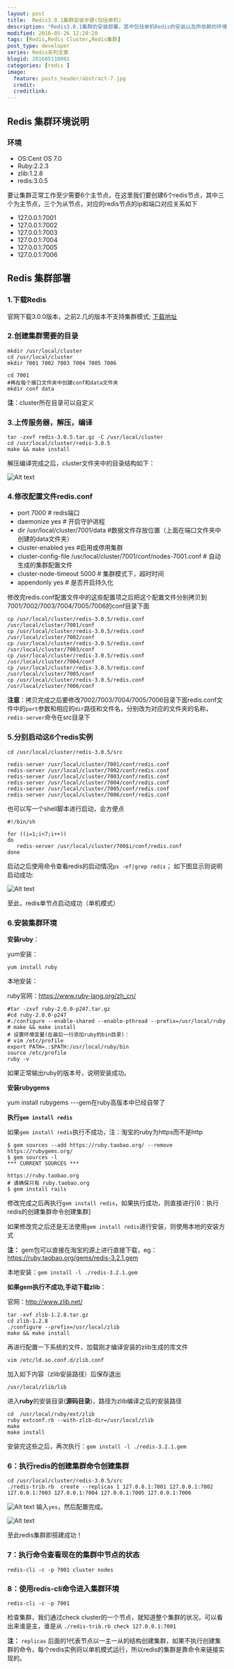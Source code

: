 ```yaml
---
layout: post
title:  Redis3.0.1集群安装步骤(包括单机)
description: "Redis3.0.1集群的安装部署，其中包括单机Redis的安装以及所依赖的环境的配置."
modified: 2016-05-26 12:20:20
tags: [Redis,Redis Cluster,Redis集群]
post_type: developer
series: Redis系列文章
blogid: 201605110001
categories: [redis ]
image:
  feature: posts_header/abstract-7.jpg
  credit:
  creditlink:
---
```



## Redis 集群环境说明


### 环境

- OS:Cent OS 7.0
- Ruby:2.2.3
- zlib:1.2.8
- redis:3.0.5


要让集群正常工作至少需要6个主节点，在这里我们要创建6个redis节点，其中三个为主节点，三个为从节点，对应的redis节点的ip和端口对应关系如下

- 127.0.0.1:7001
- 127.0.0.1:7002
- 127.0.0.1:7003
- 127.0.0.1:7004
- 127.0.0.1:7005
- 127.0.0.1:7006


## Redis 集群部署

### 1.下载Redis

官网下载3.0.0版本，之前2.几的版本不支持集群模式;
[下载地址](下载地址：https://github.com/antirez/redis/archive/3.0.0-rc2.tar.gz)

### 2.创建集群需要的目录


```shell
mkdir /usr/local/cluster
cd /usr/local/cluster
mkdir 7001 7002 7003 7004 7005 7006

cd 7001
#再在每个接口文件夹中创建conf和data文件夹
mkdir conf data
```

**注**：cluster所在目录可以自定义


### 3.上传服务器，解压，编译

```shell
tar -zxvf redis-3.0.5.tar.gz -C /usr/local/cluster
cd /usr/local/cluster/redis-3.0.5
make && make install
```
解压编译完成之后，cluster文件夹中的目录结构如下：

![Alt text]({{site.url}}/images/posts_image/redis_redis_img_2016-04-12_160443.jpg)


### 4.修改配置文件redis.conf

- port 7000  # redis端口
- daemonize yes # 开启守护进程
- dir /usr/local/cluster/7001/data  #数据文件存放位置（上面在端口文件夹中创建的data文件夹）
- cluster-enabled yes  #启用或停用集群
- cluster-config-file /usr/local/cluster/7001/conf/nodes-7001.conf # 自动生成的集群配置文件
- cluster-node-timeout 5000 # 集群模式下，超时时间
- appendonly yes # 是否开启持久化


修改完redis.conf配置文件中的这些配置项之后把这个配置文件分别拷贝到7001/7002/7003/7004/7005/7006的conf目录下面

```shell
cp /usr/local/cluster/redis-3.0.5/redis.conf /usr/local/cluster/7001/conf
cp /usr/local/cluster/redis-3.0.5/redis.conf /usr/local/cluster/7002/conf
cp /usr/local/cluster/redis-3.0.5/redis.conf /usr/local/cluster/7003/conf
cp /usr/local/cluster/redis-3.0.5/redis.conf /usr/local/cluster/7004/conf
cp /usr/local/cluster/redis-3.0.5/redis.conf /usr/local/cluster/7005/conf
cp /usr/local/cluster/redis-3.0.5/redis.conf /usr/local/cluster/7006/conf
```

**注意**：拷贝完成之后要修改7002/7003/7004/7005/7006目录下面redis.conf文件中的`port`参数和相应的`dir`路径和文件名，分别改为对应的文件夹的名称，`redis-server`命令在src目录下


### 5.分别启动这6个redis实例

```shell
cd /usr/local/cluster/redis-3.0.5/src

redis-server /usr/local/cluster/7001/conf/redis.conf
redis-server /usr/local/cluster/7002/conf/redis.conf
redis-server /usr/local/cluster/7003/conf/redis.conf
redis-server /usr/local/cluster/7004/conf/redis.conf
redis-server /usr/local/cluster/7005/conf/redis.conf
redis-server /usr/local/cluster/7006/conf/redis.conf

```

也可以写一个shell脚本进行启动，会方便点

```shell
#!/bin/sh

for ((i=1;i<7;i++))
do
   redis-server /usr/local/cluster/700$i/conf/redis.conf
done
```

启动之后使用命令查看redis的启动情况`ps -ef|grep redis`；
如下图显示则说明启动成功:

![Alt text]({{site.url}}/images/posts_image/redis_redis_img_2016-04-12_160444.jpg)

至此，redis单节点启动成功（单机模式）

### 6.安装集群环境

**安装ruby**：

yum安装：

```
yum install ruby
```
本地安装：

ruby官网：https://www.ruby-lang.org/zh_cn/

```shell
#tar -zxvf ruby-2.0.0-p247.tar.gz
#cd ruby-2.0.0-p247
#./configure --enable-shared --enable-pthread --prefix=/usr/local/ruby
# make && make install
# 设置环境变量(在最后一行添加ruby的bin目录)：
# vim /etc/profile
export PATH=.:$PATH:/usr/local/ruby/bin
source /etc/profile
ruby -v
```

如果正常输出ruby的版本号，说明安装成功。

**安装rubygems**

yum install rubygems    ---gem在ruby高版本中已经自带了

**执行`gem install redis`**

如果`gem install redis`执行不成功，注：淘宝的ruby为https而不是http

```
$ gem sources --add https://ruby.taobao.org/ --remove https://rubygems.org/
$ gem sources -l
*** CURRENT SOURCES ***

https://ruby.taobao.org
# 请确保只有 ruby.taobao.org
$ gem install rails

```

修改完成之后再执行`gem install redis`，如果执行成功，则直接进行[6：执行redis的创建集群命令创建集群]

如果修改完之后还是无法使用`gem install redis`进行安装，则使用本地的安装方式

**注：** gem包可以直接在淘宝的源上进行直接下载，eg：https://ruby.taobao.org/gems/redis-3.2.1.gem

本地安装：`gem install -l ./redis-3.2.1.gem`


**如果gem执行不成功,手动下载zlib**：

官网：http://www.zlib.net/

```shell
tar -xvf zlib-1.2.8.tar.gz
cd zlib-1.2.8
./configure --prefix=/usr/local/zlib
make && make install
```

再进行配置一下系统的文件，加载刚才编译安装的zlib生成的库文件

```
vim /etc/ld.so.conf.d/zlib.conf
```

加入如下内容（zlib安装路径）后保存退出

```
/usr/local/zlib/lib
```
进入**ruby**的安装目录(**源码目录**)，路径为zlib编译之后的安装路径

```
cd  /usr/local/ruby/ext/zlib
ruby extconf.rb --with-zlib-dir=/usr/local/zlib
make
make install

```
安装完这些之后，再次执行：`gem install -l ./redis-3.2.1.gem`


### 6：执行redis的创建集群命令创建集群

```shell
cd /usr/local/cluster/redis-3.0.5/src
./redis-trib.rb  create --replicas 1 127.0.0.1:7001 127.0.0.1:7002 127.0.0.1:7003 127.0.0.1:7004 127.0.0.1:7005 127.0.0.1:7006
```

![Alt text]({{site.url}}/images/posts_image/redis_redis_img_2016-04-13_171128.jpg)
输入`yes`，然后配置完成。

![Alt text]({{site.url}}/images/posts_image/redis_redis_img_2016-04-13_171152.jpg)

至此redis集群即搭建成功！


### 7：执行命令查看现在的集群中节点的状态

`redis-cli -c -p 7001 cluster nodes`

### 8：使用redis-cli命令进入集群环境

`redis-cli -c -p 7001`

检查集群，我们通过check cluster的一个节点，就知道整个集群的状况，可以看出来谁是主，谁是从
`./redis-trib.rb check 127.0.0.1:7001`

**注：** `replicas` 后面的1代表节点以一主一从的结构创建集群，如果不执行创建集群的命令，每个redis实例将以单机模式运行，所以redis的集群是靠命令来链接实现的。
